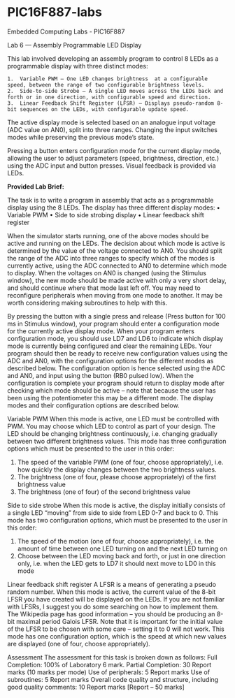 # PIC16F887-labs
Embedded Computing Labs - PIC16F887

Lab 6 — Assembly Programmable LED Display

This lab involved developing an assembly program to control 8 LEDs as a programmable display with three distinct modes:

	1.	Variable PWM — One LED changes brightness  at a configurable speed, between the range of two configurable brightness levels.
	2.	Side-to-side Strobe — A single LED moves across the LEDs back and forth or in one direction, with configurable speed and direction.
	3.	Linear Feedback Shift Register (LFSR) — Displays pseudo-random 8-bit sequences on the LEDs, with configurable update speed.

The active display mode is selected based on an analogue input voltage (ADC value on AN0), split into three ranges. Changing the input switches modes while preserving the previous mode’s state.

Pressing a button enters configuration mode for the current display mode, allowing the user to adjust parameters (speed, brightness, direction, etc.) using the ADC input and button presses. Visual feedback is provided via LEDs.


**Provided Lab Brief:**

The task is to write a program in assembly that acts as a programmable display using the 8 LEDs.
The display has three different display modes:
• Variable PWM
• Side to side strobing display
• Linear feedback shift register

When the simulator starts running, one of the above modes should be active and running on the
LEDs. The decision about which mode is active is determined by the value of the voltage connected
to AN0. You should split the range of the ADC into three ranges to specify which of the modes is
currently active, using the ADC connected to AN0 to determine which mode to display. When the
voltages on AN0 is changed (using the Stimulus window), the new mode should be made active
with only a very short delay, and should continue where that mode last left off. You may need to
reconfigure peripherals when moving from one mode to another. It may be worth considering
making subroutines to help with this.

By pressing the button with a single press and release (Press button for 100 ms in Stimulus
window), your program should enter a configuration mode for the currently active display mode.
When your program enters configuration mode, you should use LD7 and LD6 to indicate which
display mode is currently being configured and clear the remaining LEDs. Your program should then
be ready to receive new configuration values using the ADC and AN0, with the configuration
options for the different modes as described below. The configuration option is hence selected
using the ADC and AN0, and input using the button (RB0 pulsed low). When the configuration is
complete your program should return to display mode after checking which mode should be active
– note that because the user has been using the potentiometer this may be a different mode.
The display modes and their configuration options are described below.

Variable PWM
When this mode is active, one LED must be controlled with PWM. You may choose which LED to
control as part of your design. The LED should be changing brightness continuously, i.e. changing
gradually between two different brightness values. This mode has three configuration options
which must be presented to the user in this order:
1. The speed of the variable PWM (one of four, choose appropriately), i.e. how quickly the
display changes between the two brightness values.
2. The brightness (one of four, please choose appropriately) of the first brightness value
3. The brightness (one of four) of the second brightness value

Side to side strobe
When this mode is active, the display initially consists of a single LED “moving” from side to side
from LED 0-7 and back to 0. This mode has two configuration options, which must be presented to
the user in this order:
1. The speed of the motion (one of four, choose appropriately), i.e. the amount of time
between one LED turning on and the next LED turning on
2. Choose between the LED moving back and forth, or just in one direction only, i.e. when the
LED gets to LD7 it should next move to LD0 in this mode

Linear feedback shift register
A LFSR is a means of generating a pseudo random number. When this mode is active, the current
value of the 8-bit LFSR you have created will be displayed on the LEDs. If you are not familiar with
LFSRs, I suggest you do some searching on how to implement them. The Wikipedia page has good
information – you should be producing an 8-bit maximal period Galois LFSR. Note that it is
important for the initial value of the LFSR to be chosen with some care – setting it to 0 will not
work.
This mode has one configuration option, which is the speed at which new values are displayed (one
of four, choose appropriately).


Assessment
The assessment for this task is broken down as follows:
Full Completion: 100% of Laboratory 6 mark.
Partial Completion: 30 Report marks (10 marks per mode)
Use of peripherals: 5 Report marks
Use of subroutines: 5 Report marks
Overall code quality and structure, including good quality comments: 10 Report marks
[Report – 50 marks]
